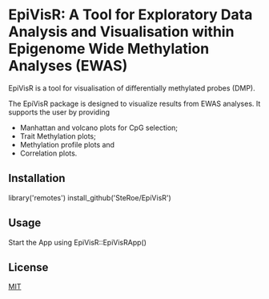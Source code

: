 # EpiVisR: A Tool for Exploratory Data Analysis and Visualisation within Epigenome Wide Methylation Analyses (EWAS)

EpiVisR is a tool for visualisation of differentially methylated probes (DMP).

The EpiVisR package is designed to visualize results from EWAS analyses. It supports the user by providing
- Manhattan and volcano plots for CpG selection;
- Trait Methylation plots;
- Methylation profile plots and
- Correlation plots.

## Installation

library('remotes')
install_github('SteRoe/EpiVisR')

## Usage

Start the App using EpiVisR::EpiVisRApp()

## License
[MIT](https://choosealicense.com/licenses/mit/)
